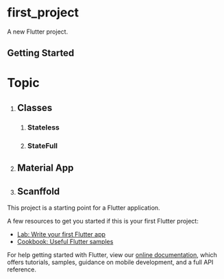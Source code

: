 # first_project

A new Flutter project.

## Getting Started

# Topic 
1. ## Classes
    1. ### Stateless
    2. ### StateFull
2. ## Material App
3. ## Scanffold 
This project is a starting point for a Flutter application.

A few resources to get you started if this is your first Flutter project:

- [Lab: Write your first Flutter app](https://flutter.dev/docs/get-started/codelab)
- [Cookbook: Useful Flutter samples](https://flutter.dev/docs/cookbook)

For help getting started with Flutter, view our
[online documentation](https://flutter.dev/docs), which offers tutorials,
samples, guidance on mobile development, and a full API reference.
